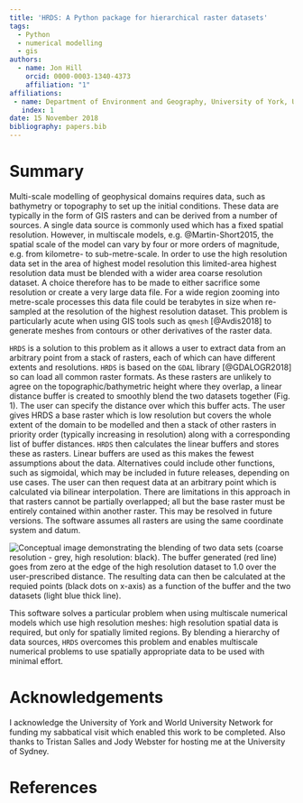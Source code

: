 ```yaml
---
title: 'HRDS: A Python package for hierarchical raster datasets'
tags:
  - Python
  - numerical modelling
  - gis
authors:
  - name: Jon Hill
    orcid: 0000-0003-1340-4373
    affiliation: "1"
affiliations:
 - name: Department of Environment and Geography, University of York, UK
   index: 1
date: 15 November 2018
bibliography: papers.bib
---
```


# Summary

Multi-scale modelling of geophysical domains requires data, such as bathymetry 
or topography to set up the initial conditions. These data are typically in the form of GIS
rasters and can be derived from a number of sources. A single
data source is commonly used which has a fixed spatial resolution. 
However, in multiscale models, e.g. @Martin-Short2015, the spatial 
scale of the model can vary by four or 
more orders of magnitude, e.g. from kilometre- to sub-metre-scale. In order to
use the high resolution data set in the area of highest model resolution this 
limited-area highest resolution data must be blended with a wider area coarse
resolution dataset. A choice therefore has to be made to either sacrifice some 
resolution or create a very large data file. For a wide region zooming into 
metre-scale processes this data file could be terabytes in size when re-sampled 
at the resolution of the highest resolution dataset. This problem is particularly
acute when using GIS tools such as ```qmesh``` [@Avdis2018] to generate meshes from 
contours or other derivatives of the raster data.

``HRDS`` is a solution to this problem as it allows a user to extract data 
from an arbitrary point from a stack of rasters, each of which can have different
extents and resolutions. ```HRDS``` is based on the ```GDAL``` library [@GDALOGR2018]
so can load all common raster formats. As these rasters are unlikely to 
agree on the topographic/bathymetric height where they overlap, a linear distance 
buffer is created to smoothly
blend the two datasets together (Fig. 1). The user can specify the distance over which this 
buffer acts. The user gives HRDS a base raster which is low resolution but covers 
the whole extent of the domain to be modelled and then a stack of other rasters in 
priority order (typically increasing in resolution) along with a corresponding list 
of buffer distances. ``HRDS`` then calculates the linear buffers and stores these 
as rasters. Linear buffers are used as this makes the fewest assumptions about the 
data. Alternatives could include other functions, such as sigmoidal, which
may be included in future releases, depending on use cases. 
The user can then request data at an arbitrary point which is
calculated via bilinear interpolation. There are limitations in this approach 
in that rasters cannot be partially overlapped; all but the base raster must 
be entirely contained within another raster. This may be resolved in future
versions. The software assumes all rasters are using the same coordinate
system and datum. 

![Conceptual image demonstrating the blending of two data sets (coarse resolution - grey, 
high resolution: black). The buffer generated
(red line) goes from zero at the edge of the high resolution dataset to 1.0 over the user-prescribed
distance. The resulting data can then be calculated at the requied points (black dots on x-axis) as 
a function of the buffer and the two datasets (light blue thick line).](buffer_figure.png)

This software solves a particular problem when using multiscale numerical models which use 
high resolution meshes: high resolution spatial data is required, but only for 
spatially limited regions. By blending a hierarchy of data sources, ```HRDS``` overcomes
this problem and enables multiscale numerical problems to use spatially appropriate
data to be used with minimal effort.

# Acknowledgements

I acknowledge the University of York and World University Network for
funding my sabbatical visit which enabled this work to be completed. Also
thanks to Tristan Salles and Jody Webster for hosting me at the 
University of Sydney. 

# References
